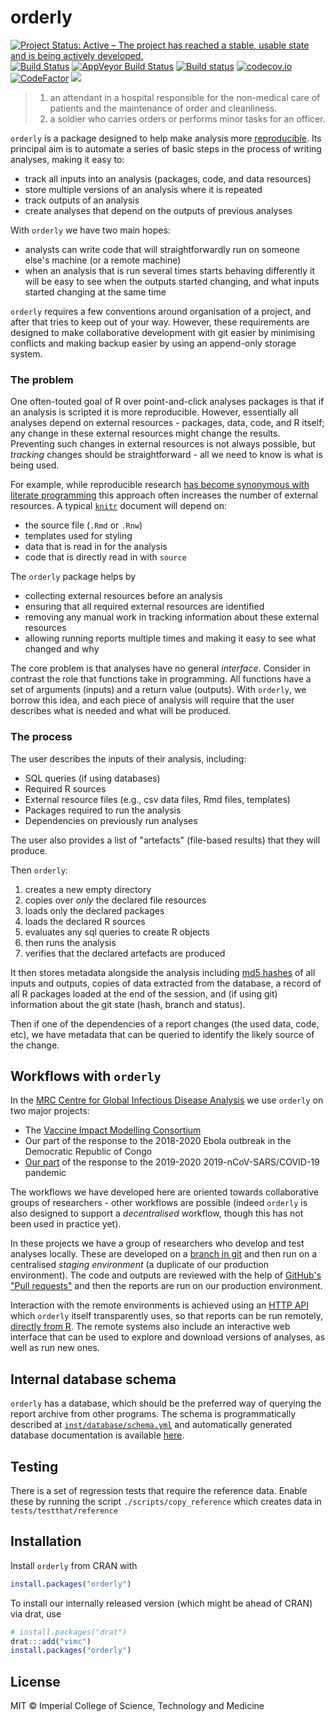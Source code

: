 <!-- DO NOT EDIT THIS FILE - SEE README.md.in -->
# orderly

<!-- badges: start -->
[![Project Status: Active – The project has reached a stable, usable state and is being actively developed.](https://www.repostatus.org/badges/latest/active.svg)](https://www.repostatus.org/#active)
[![Build Status](https://travis-ci.org/vimc/orderly.svg?branch=master)](https://travis-ci.org/vimc/orderly)
[![AppVeyor Build Status](https://ci.appveyor.com/api/projects/status/github/vimc/orderly?branch=master&svg=true)](https://ci.appveyor.com/project/richfitz/orderly)
[![Build status](https://badge.buildkite.com/bc7993cd6960b205b32bd20f92d0d707c128e1a14bdb580f73.svg)](https://buildkite.com/mrc-ide/orderly)
[![codecov.io](https://codecov.io/github/vimc/orderly/coverage.svg?branch=master)](https://codecov.io/github/vimc/orderly?branch=master)
[![CodeFactor](https://www.codefactor.io/repository/github/vimc/orderly/badge)](https://www.codefactor.io/repository/github/vimc/orderly)
[![](https://www.r-pkg.org/badges/version/orderly)](https://cran.r-project.org/package=orderly)
<!-- badges: end -->

> 1. an attendant in a hospital responsible for the non-medical care of patients and the maintenance of order and cleanliness.
> 2. a soldier who carries orders or performs minor tasks for an officer.


`orderly` is a package designed to help make analysis more [reproducible](https://en.wikipedia.org/wiki/Reproducibility).  Its principal aim is to automate a series of basic steps in the process of writing analyses, making it easy to:

* track all inputs into an analysis (packages, code, and data resources)
* store multiple versions of an analysis where it is repeated
* track outputs of an analysis
* create analyses that depend on the outputs of previous analyses

With `orderly` we have two main hopes:

* analysts can write code that will straightforwardly run on someone else's machine (or a remote machine)
* when an analysis that is run several times starts behaving differently it will be easy to see when the outputs started changing, and what inputs started changing at the same time

`orderly` requires a few conventions around organisation of a project, and after that tries to keep out of your way.  However, these requirements are designed to make collaborative development with git easier by minimising conflicts and making backup easier by using an append-only storage system.

### The problem

One often-touted goal of R over point-and-click analyses packages is that if an analysis is scripted it is more reproducible.  However, essentially all analyses depend on external resources - packages, data, code, and R itself; any change in these external resources might change the results.  Preventing such changes in external resources is not always possible, but *tracking* changes should be straightforward - all we need to know is what is being used.

For example, while reproducible research [has become synonymous with literate programming](https://cran.r-project.org/view=ReproducibleResearch) this approach often increases the number of external resources.  A typical [`knitr`](https://cran.r-project.org/package=knitr) document will depend on:

* the source file (`.Rmd` or `.Rnw`)
* templates used for styling
* data that is read in for the analysis
* code that is directly read in with `source`

The `orderly` package helps by

* collecting external resources before an analysis
* ensuring that all required external resources are identified
* removing any manual work in tracking information about these external resources
* allowing running reports multiple times and making it easy to see what changed and why

The core problem is that analyses have no general _interface_.  Consider in contrast the role that functions take in programming.  All functions have a set of arguments (inputs) and a return value (outputs).  With `orderly`, we borrow this idea, and each piece of analysis will require that the user describes what is needed and what will be produced.

### The process

The user describes the inputs of their analysis, including:

* SQL queries (if using databases)
* Required R sources
* External resource files (e.g., csv data files, Rmd files, templates)
* Packages required to run the analysis
* Dependencies on previously run analyses

The user also provides a list of "artefacts" (file-based results) that they will produce.

Then `orderly`:

1. creates a new empty directory
2. copies over _only_ the declared file resources
3. loads only the declared packages
4. loads the declared R sources
5. evaluates any sql queries to create R objects
6. then runs the analysis
7. verifies that the declared artefacts are produced

It then stores metadata alongside the analysis including [md5 hashes](https://en.wikipedia.org/wiki/Hash_function) of all inputs and outputs, copies of data extracted from the database, a record of all R packages loaded at the end of the session, and (if using git) information about the git state (hash, branch and status).

Then if one of the dependencies of a report changes (the used data, code, etc), we have metadata that can be queried to identify the likely source of the change.


## Workflows with `orderly`

In the [MRC Centre for Global Infectious Disease Analysis](https://www.imperial.ac.uk/mrc-global-infectious-disease-analysis) we use `orderly` on two major projects:

- The [Vaccine Impact Modelling Consortium](https://www.vaccineimpact.org/)
- Our part of the response to the 2018-2020 Ebola outbreak in the Democratic Republic of Congo
- [Our part](https://www.imperial.ac.uk/mrc-global-infectious-disease-analysis/covid-19/) of the response to the 2019-2020 2019-nCoV-SARS/COVID-19 pandemic

The workflows we have developed here are oriented towards collaborative groups of researchers - other workflows are possible (indeed `orderly` is also designed to support a _decentralised_ workflow, though this has not been used in practice yet).

In these projects we have a group of researchers who develop and test analyses locally.  These are developed on a [branch in git](https://git-scm.com/book/en/v2/Git-Branching-Basic-Branching-and-Merging) and then run on a centralised _staging environment_ (a duplicate of our production environment).  The code and outputs are reviewed with the help of [GitHub's "Pull requests"](https://help.github.com/en/articles/about-pull-requests) and then the reports are run on our production environment.

Interaction with the remote environments is achieved using an [HTTP API](https://github.com/vimc/montagu-reporting-api) which `orderly` itself transparently uses, so that reports can be run remotely, [directly from R](https://vimc.github.io/orderly/reference/orderly_run_remote.html).  The remote systems also include an interactive web interface that can be used to explore and download versions of analyses, as well as run new ones.

## Internal database schema

`orderly` has a database, which should be the preferred way of querying the report archive from other programs.  The schema is programmatically described at [`inst/database/schema.yml`](inst/database/schema.yml) and automatically generated database documentation is available [here](https://vimc.github.io/orderly/schema).

## Testing

There is a set of regression tests that require the reference data.  Enable these by running the script `./scripts/copy_reference` which creates data in `tests/testthat/reference`

## Installation

Install `orderly` from CRAN with

```r
install.packages("orderly")
```

To install our internally released version (which might be ahead of CRAN) via drat, use

```r
# install.packages("drat")
drat:::add("vimc")
install.packages("orderly")
```

## License

MIT © Imperial College of Science, Technology and Medicine
